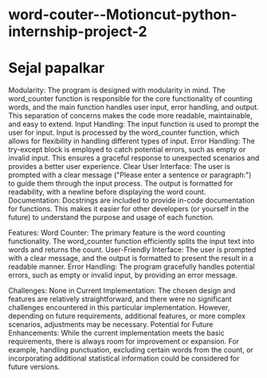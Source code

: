 # word-couter--Motioncut-python-internship-project-2
# Sejal papalkar

Modularity: The program is designed with modularity in mind. The word_counter function is responsible for the core functionality of counting words, and the main function handles user input, error handling, and output. This separation of concerns makes the code more readable, maintainable, and easy to extend.
Input Handling: The input function is used to prompt the user for input. Input is processed by the word_counter function, which allows for flexibility in handling different types of input.
Error Handling: The try-except block is employed to catch potential errors, such as empty or invalid input. This ensures a graceful response to unexpected scenarios and provides a better user experience.
Clear User Interface: The user is prompted with a clear message ("Please enter a sentence or paragraph:") to guide them through the input process. The output is formatted for readability, with a newline before displaying the word count.
Documentation: Docstrings are included to provide in-code documentation for functions. This makes it easier for other developers (or yourself in the future) to understand the purpose and usage of each function.

Features:
Word Counter: The primary feature is the word counting functionality. The word_counter function efficiently splits the input text into words and returns the count.
User-Friendly Interface: The user is prompted with a clear message, and the output is formatted to present the result in a readable manner.
Error Handling: The program gracefully handles potential errors, such as empty or invalid input, by providing an error message.

Challenges: 
None in Current Implementation: The chosen design and features are relatively straightforward, and there were no significant challenges encountered in this particular implementation. However, depending on future requirements, additional features, or more complex scenarios, adjustments may be necessary.
Potential for Future Enhancements: While the current implementation meets the basic requirements, there is always room for improvement or expansion. For example, handling punctuation, excluding certain words from the count, or incorporating additional statistical information could be considered for future versions.
